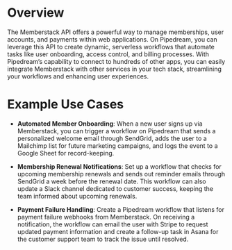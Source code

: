# Overview

The Memberstack API offers a powerful way to manage memberships, user accounts, and payments within web applications. On Pipedream, you can leverage this API to create dynamic, serverless workflows that automate tasks like user onboarding, access control, and billing processes. With Pipedream’s capability to connect to hundreds of other apps, you can easily integrate Memberstack with other services in your tech stack, streamlining your workflows and enhancing user experiences.

# Example Use Cases

- **Automated Member Onboarding**: When a new user signs up via Memberstack, you can trigger a workflow on Pipedream that sends a personalized welcome email through SendGrid, adds the user to a Mailchimp list for future marketing campaigns, and logs the event to a Google Sheet for record-keeping.

- **Membership Renewal Notifications**: Set up a workflow that checks for upcoming membership renewals and sends out reminder emails through SendGrid a week before the renewal date. This workflow can also update a Slack channel dedicated to customer success, keeping the team informed about upcoming renewals.

- **Payment Failure Handling**: Create a Pipedream workflow that listens for payment failure webhooks from Memberstack. On receiving a notification, the workflow can email the user with Stripe to request updated payment information and create a follow-up task in Asana for the customer support team to track the issue until resolved.
